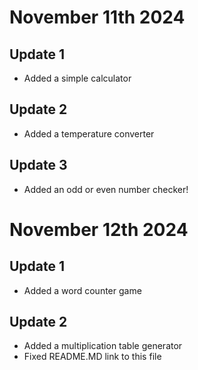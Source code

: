 # November 11th 2024
## Update 1
- Added a simple calculator
## Update 2
- Added a temperature converter
## Update 3
- Added an odd or even number checker!
# November 12th 2024
## Update 1
- Added a word counter game
## Update 2
- Added a multiplication table generator
- Fixed README.MD link to this file